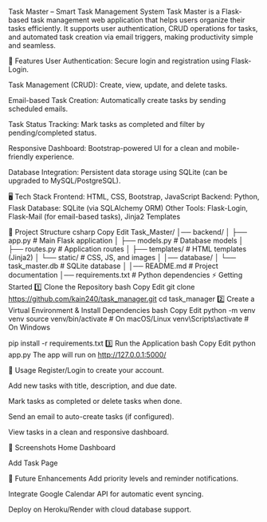 Task Master – Smart Task Management System
Task Master is a Flask-based task management web application that helps users organize their tasks efficiently.
It supports user authentication, CRUD operations for tasks, and automated task creation via email triggers,
making productivity simple and seamless.

🚀 Features
User Authentication: Secure login and registration using Flask-Login.

Task Management (CRUD): Create, view, update, and delete tasks.

Email-based Task Creation: Automatically create tasks by sending scheduled emails.

Task Status Tracking: Mark tasks as completed and filter by pending/completed status.

Responsive Dashboard: Bootstrap-powered UI for a clean and mobile-friendly experience.

Database Integration: Persistent data storage using SQLite (can be upgraded to MySQL/PostgreSQL).

🖥️ Tech Stack
Frontend: HTML, CSS, Bootstrap, JavaScript
Backend: Python, Flask
Database: SQLite (via SQLAlchemy ORM)
Other Tools: Flask-Login, Flask-Mail (for email-based tasks), Jinja2 Templates

📂 Project Structure
csharp
Copy
Edit
Task_Master/
│── backend/
│   ├── app.py               # Main Flask application
│   ├── models.py            # Database models
│   ├── routes.py            # Application routes
│   ├── templates/           # HTML templates (Jinja2)
│   └── static/              # CSS, JS, and images
│
│── database/
│   └── task_master.db       # SQLite database
│
│── README.md                # Project documentation
│── requirements.txt         # Python dependencies
⚡ Getting Started
1️⃣ Clone the Repository
bash
Copy
Edit
git clone https://github.com/kain240/task_manager.git
cd task_manager
2️⃣ Create a Virtual Environment & Install Dependencies
bash
Copy
Edit
python -m venv venv
source venv/bin/activate      # On macOS/Linux
venv\Scripts\activate         # On Windows

pip install -r requirements.txt
3️⃣ Run the Application
bash
Copy
Edit
python app.py
The app will run on http://127.0.0.1:5000/

📝 Usage
Register/Login to create your account.

Add new tasks with title, description, and due date.

Mark tasks as completed or delete tasks when done.

Send an email to auto-create tasks (if configured).

View tasks in a clean and responsive dashboard.

📸 Screenshots
Home Dashboard

Add Task Page

📌 Future Enhancements
Add priority levels and reminder notifications.

Integrate Google Calendar API for automatic event syncing.

Deploy on Heroku/Render with cloud database support.
